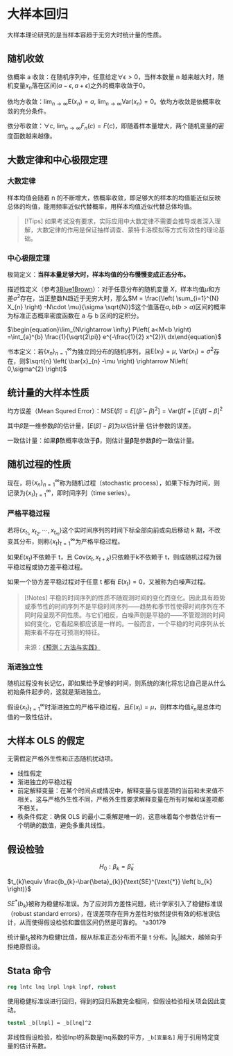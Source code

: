 # 大样本回归

大样本理论研究的是当样本容趋于无穷大时统计量的性质。



## 随机收敛

依概率 a 收敛：在随机序列中，任意给定$\forall \epsilon >0$，当样本数量 n 越来越大时，随机变量$x_n$落在区间$(a-\epsilon,a+\epsilon)$之外的概率收敛于0。

依均方收敛：$\lim_{n\rightarrow \infty} \text{E} \left( x_{n} \right) =a,\  \lim_{n\rightarrow \infty} \text{Var} \left( x_{n} \right) =0$。依均方收敛是依概率收敛的充分条件。

依分布收敛：$\forall c,\  \lim_{n\rightarrow \infty} F_{n}\left( c \right) =F\left( c \right)$，即随着样本量增大，两个随机变量的密度函数越来越像。



## 大数定律和中心极限定理



### 大数定律

样本均值会随着 n 的不断增大，依概率收敛，即足够大的样本的均值能近似反映总体的均值，能用频率近似代替概率，用样本均值近似代替总体均值。

>[!Tips] 
> 如果考试没有要求，实际应用中大数定律不需要会推导或者深入理解，大数定律的作用是保证抽样调查、蒙特卡洛模拟等方式有效性的理论基础。



### 中心极限定理

极简定义：**当样本量足够大时，样本均值的分布慢慢变成正态分布。**

描述性定义（参考[3Blue1Brown](https://www.bilibili.com/video/BV1gh4y1W7ag/)）：对于任意分布的随机变量 $X$，样本均值$\mu$和方差$\sigma^2$存在，当正整数N趋近于无穷大时，那么$M = \frac{\left( \sum_{i=1}^{N} X_{n} \right) -N\cdot \mu}{\sigma \sqrt{N}}$这个值落在$a, b (b>a)$区间的概率为标准正态概率密度函数在 a 与 b 区间的定积分。

$\begin{equation}\lim_{N\rightarrow \infty} P\left( a<M<b \right) =\int_{a}^{b} \frac{1}{\sqrt{2\pi}} e^{-\frac{1}{2} x^{2}}\  dx\end{equation}$

书本定义：若$\left\{ x_{n} \right\}_{n=1}^{\infty}$为独立同分布的随机序列，且$\text{E} \left( x_{1} \right) =\mu ,\  \text{Var} \left( x_{1} \right) =\sigma^{2}$存在，则$\sqrt{n} \left( \bar{x}_{n} -\mu \right) \rightarrow N\left( 0,\sigma^{2} \right)$



## 统计量的大样本性质

均方误差（Mean Squred Error）：$\text{MSE} \left( \hat{\beta} \right) =E\left[ \left( \hat{\beta} -\beta \right)^{2} \right] =\text{Var} \left( \hat{\beta} \right) +\left[ E\left( \hat{\beta} \right) -\beta \right]^2$

其中$\hat{\beta}$是一维参数$\beta$的估计量，$\left[ E\left( \hat{\beta} \right) -\beta \right]$为以估计量 估计参数的误差。



一致估计量：如果$\boldsymbol{\hat{\beta}}$依概率收敛于$\boldsymbol{\beta}$，则估计量$\boldsymbol{\hat{\beta}}$是参数$\boldsymbol{\beta}$的一致估计量。



## 随机过程的性质

现在，将$\left\{ x_{n} \right\}_{n=1}^{\infty}$称为随机过程（stochastic process），如果下标为时间，则记录为$\left\{ x_{t} \right\}_{t=1}^{\infty}$，即时间序列（time series）。



### 严格平稳过程

若将$\left\{ x_{t_{1},\ }x_{t_{2}},\cdots ,x_{t_{m}} \right\}$这个实时间序列的时间下标全部向前或向后移动 k 期，不改变其分布，则称$\left\{ x_{t} \right\}_{t=1}^{\infty}$为严格平稳过程。

如果$E(x_t)$不依赖于 t，且 $\text{Cov}(x_t,x_{t+k})$只依赖于k不依赖于 t，则成随机过程为弱平稳过程或协方差平稳过程。

如果一个协方差平稳过程对于任意 t 都有 $E(x_t)=0$，又被称为白噪声过程。

> [!Notes]
> 平稳的时间序列的性质不随观测时间的变化而变化。因此具有趋势或季节性的时间序列不是平稳时间序列——趋势和季节性使得时间序列在不同时段呈现不同性质。与它们相反，白噪声则是平稳的——不管观测的时间如何变化，它看起来都应该是一样的。一般而言，一个平稳的时间序列从长期来看不存在可预测的特征。
>
> 来源：[《预测：方法与实践》](https://otexts.com/fppcn/stationarity.html#fn13)



### 渐进独立性

随机过程没有长记忆，即如果给予足够的时间，则系统的演化将忘记自己是从什么初始条件起步的，这就是渐进独立。

假设$\left\{ x_{t} \right\}_{t=1}^{\infty}$时渐进独立的严格平稳过程，且$E\left( x_{i} \right) =\mu$，则样本均值$\bar{x}_{n}$是总体均值的一致性估计。



## 大样本 OLS 的假定

无需假定严格外生性和正态随机扰动项。

- 线性假定
- 渐进独立的平稳过程
- 前定解释变量：在某个时间点或情况中，解释变量与误差项的当前和未来值不相关。这与严格外生性不同，严格外生性要求解释变量在所有时候和误差项都不相关。
- 秩条件假定：确保 OLS 的最小二乘解是唯一的，这意味着每个参数估计有一个明确的数值，避免多重共线性。



## 假设检验

$$H_{0}:\beta_{k} =\bar{\beta}_{k}$$

$t_{k}\equiv \frac{b_{k}-\bar{\beta}_{k}}{\text{SE}^{\text{*}} \left( b_{k} \right)}$

$SE^*(b_k)$被称为稳健标准误。为了应对异方差性问题，统计学家引入了稳健标准误（robust standard errors），在误差项存在异方差性时依然提供有效的标准误估计，从而使得假设检验和置信区间仍然是可靠的。 ^a30179


统计量$t_k$被称为稳健t比值，服从标准正态分布而不是 t 分布。$\left| t_{k} \right|$越大，越倾向于拒绝原假设。



## Stata 命令

```stata
reg lntc lnq lnpl lnpk lnpf, robust
```

使用稳健标准误进行回归，得到的回归系数完全相同，但假设检验相关项会因此变动。

```stata
testnl _b[lnpl] = _b[lnq]^2
```

非线性假设检验，检验lnpl的系数是lnq系数的平方，`_b[变量名]` 用于引用特定变量的估计系数。